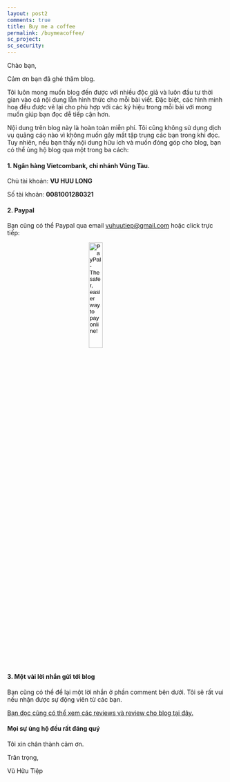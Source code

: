 ```yaml
---
layout: post2
comments: true
title: Buy me a coffee 
permalink: /buymeacoffee/
sc_project: 
sc_security: 
---
```


<!-- sc_project: 11381212
sc_security: 1b751a0b
 -->
Chào bạn,

Cảm ơn bạn đã ghé thăm blog.

Tôi luôn mong muốn blog đến được với nhiều độc giả và luôn đầu tư thời gian vào cả nội dung lẫn hình thức cho mỗi bài viết. Đặc biệt, các hình minh hoạ đều được vẽ lại cho phù hợp với các ký hiệu trong mỗi bài với mong muốn giúp bạn đọc dễ tiếp cận hơn.

Nội dung trên blog này là hoàn toàn miễn phí. Tôi cũng không sử dụng dịch vụ quảng cáo nào vì không muốn gây mất tập trung các bạn trong khi đọc. Tuy nhiên, nếu bạn thấy nội dung hữu ích và muốn đóng góp cho blog, bạn có thể ủng hộ blog qua một trong ba cách:

#### 1. Ngân hàng Vietcombank, chi nhánh Vũng Tàu. 
<!-- (Khi chuyển các bạn vui lòng kèm trong ghi chú/mục đích chuyển từ khóa: **machinelearning**) -->

Chủ tài khoản: **VU HUU LONG**

Số tài khoản: **0081001280321**

#### 2. Paypal 
Bạn cũng có thể Paypal qua email vuhuutiep@gmail.com hoặc click trực tiếp:
<div markdown = "0"> 
<form action="https://www.paypal.com/cgi-bin/webscr" method="post" target="_top">
<input type="hidden" name="cmd" value="_donations">
<input type="hidden" name="business" value="vuhuutiep@gmail.com">
<input type="hidden" name="lc" value="US">
<input type="hidden" name="item_name" value="I find machinelearningcoban.com helpful. I'd like to buy Tiep Vu a coffee ^^. (Thank you so much for your support.)">
<input type="hidden" name="no_note" value="0">
<input type="hidden" name="currency_code" value="USD">
<input type="hidden" name="bn" value="PP-DonationsBF:Buymeacoffee.png:NonHostedGuest">
<p style="text-align:center;"><input type="image" src="/images/Buymeacoffee.png" border="0" style="padding-bottom: -9mm;" width = "25%" name="submit" alt="PayPal - The safer, easier way to pay online!"></p>
</form> 
</div>

#### 3. Một vài lời nhắn gửi tới blog 
Bạn cũng có thể để lại một lời nhắn ở phần comment bên dưới. Tôi sẽ rất vui nếu nhận được sự động viên từ các bạn. 

[Bạn đọc cũng có thể xem các reviews và review cho blog tại đây.](https://www.facebook.com/pg/machinelearningbasicvn/reviews/)

####  Mọi sự ủng hộ đều rất đáng quý

Tôi xin chân thành cảm ơn. 

Trân trọng,

Vũ Hữu Tiệp 


